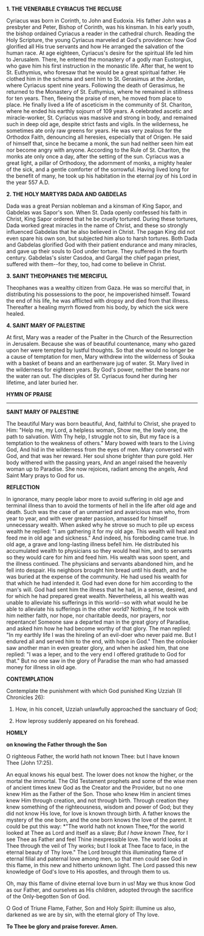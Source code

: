 
**1. THE VENERABLE CYRIACUS THE RECLUSE**

Cyriacus was born in Corinth, to John and Eudoxia. His father John was a presbyter and Peter, Bishop of Corinth, was his kinsman. In his early youth, the bishop ordained Cyriacus a reader in the cathedral church. Reading the Holy Scripture, the young Cyriacus marveled at God's providence: how God glorified all His true servants and how He arranged the salvation of the human race. At age eighteen, Cyriacus's desire for the spiritual life led him to Jerusalem. There, he entered the monastery of a godly man Eustorgius, who gave him his first instruction in the monastic life. After that, he went to St. Euthymius, who foresaw that he would be a great spiritual father. He clothed him in the schema and sent him to St. Gerasimus at the Jordan, where Cyriacus spent nine years. Following the death of Gerasimus, he returned to the Monastery of St. Euthymius, where he remained in stillness for ten years. Then, fleeing the praise of men, he moved from place to place. He finally lived a life of asceticism in the community of St. Chariton, where he ended his earthly sojourn of 109 years. A celebrated ascetic and miracle-worker, St. Cyriacus was massive and strong in body, and remained such in deep old age, despite strict fasts and vigils. In the wilderness, he sometimes ate only raw greens for years. He was very zealous for the Orthodox Faith, denouncing all heresies, especially that of Origen. He said of himself that, since he became a monk, the sun had neither seen him eat nor become angry with anyone. According to the Rule of St. Chariton, the monks ate only once a day, after the setting of the sun. Cyriacus was a great light, a pillar of Orthodoxy, the adornment of monks, a mighty healer of the sick, and a gentle comforter of the sorrowful. Having lived long for the benefit of many, he took up his habitation in the eternal joy of his Lord in the year 557 A.D.

**2. THE HOLY MARTYRS DADA AND GABDELAS**

Dada was a great Persian nobleman and a kinsman of King Sapor, and Gabdelas was Sapor's son. When St. Dada openly confessed his faith in Christ, King Sapor ordered that he be cruelly tortured. During these tortures, Dada worked great miracles in the name of Christ, and these so strongly influenced Gabdelas that he also believed in Christ. The pagan King did not even spare his own son, but subjected him also to harsh tortures. Both Dada and Gabdelas glorified God with their patient endurance and many miracles, and gave up their souls to God under torture. They suffered in the fourth century. Gabdelas's sister Casdoa, and Gargal the chief pagan priest, suffered with them--for they, too, had come to believe in Christ.

**3. SAINT THEOPHANES THE MERCIFUL**

Theophanes was a wealthy citizen from Gaza. He was so merciful that, in distributing his possessions to the poor, he impoverished himself. Toward the end of his life, he was afflicted with dropsy and died from that illness. Thereafter a healing myrrh flowed from his body, by which the sick were healed. 

**4. SAINT MARY OF PALESTINE**

At first, Mary was a reader of the Psalter in the Church of the Resurrection in Jerusalem. Because she was of beautiful countenance, many who gazed upon her were tempted by lustful thoughts. So that she would no longer be a cause of temptation for men, Mary withdrew into the wilderness of Souka with a basket of beans and an earthenware jug of water. St. Mary lived in the wilderness for eighteen years. By God's power, neither the beans nor the water ran out. The disciples of St. Cyriacus found her during her lifetime, and later buried her.


**HYMN OF PRAISE**
****
**SAINT MARY OF PALESTINE**

The beautiful Mary was born beautiful,
And, faithful to Christ, she prayed to Him:
"Help me, my Lord, a helpless woman,
Show me, the lowly one, the path to salvation.
With Thy help, I struggle not to sin,
But my face is a temptation to the weakness of others."
Mary bowed with tears to the Living God,
And hid in the wilderness from the eyes of men.
Mary conversed with God, and that was her reward.
Her soul shone brighter than pure gold.
Her body withered with the passing years,
And an angel raised the heavenly woman up to Paradise.
She now rejoices, radiant among the angels,
And Saint Mary prays to God for us.


**REFLECTION**


In ignorance, many people labor more to avoid suffering in old age and terminal illness than to avoid the torments of hell in the life after old age and death. Such was the case of an unmarried and avaricious man who, from year to year, and with ever greater passion, amassed for himself unnecessary wealth. When asked why he strove so much to pile up excess wealth he replied: "I am gathering it for my old age. This wealth will heal and feed me in old age and sickness." And indeed, his foreboding came true. In old age, a grave and long-lasting illness befell him. He distributed his accumulated wealth to physicians so they would heal him, and to servants so they would care for him and feed him. His wealth was soon spent, and the illness continued. The physicians and servants abandoned him, and he fell into despair. His neighbors brought him bread until his death, and he was buried at the expense of the community. He had used his wealth for that which he had intended it. God had even done for him according to the man's will. God had sent him the illness that he had, in a sense, desired, and for which he had prepared great wealth. Nevertheless, all his wealth was unable to alleviate his sufferings in this world--so with what would he be able to alleviate his sufferings in the other world? Nothing, if he took with him neither faith, nor hope, nor charitable deeds, nor prayers, nor repentance! Someone saw a departed man in the great glory of Paradise, and asked him how he had become worthy of that glory. The man replied: "In my earthly life I was the hireling of an evil-doer who never paid me. But I endured all and served him to the end, with hope in God." Then the onlooker saw another man in even greater glory, and when he asked him, that one replied: "I was a leper, and to the very end I offered gratitude to God for that." But no one saw in the glory of Paradise the man who had amassed money for illness in old age.



**CONTEMPLATION**

Contemplate the punishment with which God punished King Uzziah (II Chronicles 26):

1.  How, in his conceit, Uzziah unlawfully approached the sanctuary of God;

1.  How leprosy suddenly appeared on his forehead.



**HOMILY**


**on knowing the Father through the Son**

O righteous Father, the world hath not known Thee: but I have known Thee (John 17:25).

An equal knows his equal best. The lower does not know the higher, or the mortal the immortal. The Old Testament prophets and some of the wise men of ancient times knew God as the Creator and the Provider, but no one knew Him as the Father of the Son. Those who knew Him in ancient times knew Him through creation, and not through birth. Through creation they knew something of the righteousness, wisdom and power of God; but they did not know His love, for love is known through birth. A father knows the mystery of the one born, and the one born knows the love of the parent. It could be put this way: *"The world hath not known Thee,*for the world looked at Thee as Lord and itself as a slave; *But I have known Thee,* for I see Thee as Father and feel Thine inexpressible love. The world looks at Thee through the veil of Thy works; but I look at Thee face to face, in the eternal beauty of Thy love." The Lord brought this illuminating flame of eternal filial and paternal love among men, so that men could see God in this flame, in this new and hitherto unknown light. The Lord passed this new knowledge of God's love to His apostles, and through them to us.

Oh, may this flame of divine eternal love burn in us! May we thus know God as our Father, and ourselves as His children, adopted through the sacrifice of the Only-begotten Son of God.

O God of Triune Flame, Father, Son and Holy Spirit: illumine us also, darkened as we are by sin, with the eternal glory of Thy love.

**To Thee be glory and praise forever. Amen.**
